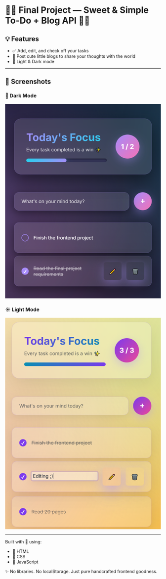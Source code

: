 # 🧁✨ Final Project — Sweet & Simple To-Do + Blog API 🍭🎀


## 💡 Features
- ✅ Add, edit, and check off your tasks 
- 📝 Post cute little blogs to share your thoughts with the world
- 🌙 Light & Dark mode 

---

## 🌈 Screenshots

### 🌚 Dark Mode 
![Dark](frontend.png)

### ☀️ Light Mode 
![Light](light.png)

---

Built with 💖 using:
- 🧱 HTML
- 🎨 CSS 
- 🧠 JavaScript

✨ No libraries. No localStorage. Just pure handcrafted frontend goodness.
